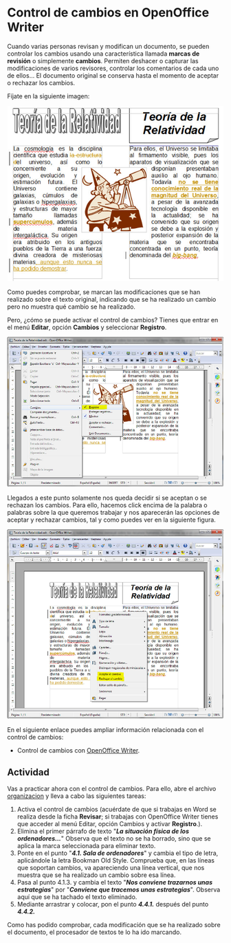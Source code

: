 # Control de cambios en OpenOffice Writer

Cuando varias personas revisan y modifican un documento, se pueden controlar los cambios usando una característica llamada **marcas de revisión** o simplemente **cambios**. Permiten deshacer o capturar las modificaciones de varios revisores, controlar los comentarios de cada uno de ellos... El documento original se conserva hasta el momento de aceptar o rechazar los cambios.

Fíjate en la siguiente imagen:


![3.13. Ejemplo de control de cambios en Write. Captura propia.](img/3Imagen_09.jpg)




Como puedes comprobar, se marcan las modificaciones que se han realizado sobre el texto original, indicando que se ha realizado un cambio pero no muestra qué cambio se ha realizado.

Pero, ¿cómo se puede activar el control de cambios? Tienes que entrar en el menú **Editar**, opción **Cambios** y seleccionar **Registro**.


![3.14. Activación de control de cambios en OpenOffice Writer. Captura propia.](img/3Imagen_11.jpg)




Llegados a este punto solamente nos queda decidir si se aceptan o se rechazan los cambios. Para ello, hacemos click encima de la palabra o palabras sobre la que queremos trabajar y nos aparecerán las opciones de aceptar y rechazar cambios, tal y como puedes ver en la siguiente figura.


![3.15. Aceptar o rechazar cambios en OpenOffice Writer. Captura propia.](img/3Imagen_13.jpg)




En el siguiente enlace puedes ampliar información relacionada con el control de cambios:

*   Control de cambios con [OpenOffice Writer](http://www.slideshare.net/elproferoman/colaboracin-control-decambiosynotasalmargen "Control de cambios con Writer").

## Actividad

Vas a practicar ahora con el control de cambios. Para ello, abre el archivo [organizacion](http://aularagon.catedu.es/materialesaularagon2013/word/Documentos/organizacion.odt "Autoevaluación Control de Cambios") y lleva a cabo las siguientes tareas:

1.  Activa el control de cambios (acuérdate de que si trabajas en Word se realiza desde la ficha **Revisar**; si trabajas con OpenOffice Writer tienes que acceder al menú Editar, opción Cambios y activar **Registro**.).
2.  Elimina el primer párrafo de texto "**_La situación física de los ordenadores..._**" Observa que el texto no se ha borrado, sino que se aplica la marca seleccionada para eliminar texto.
3.  Ponte en el punto "**_4.1. Sala de ordenadores_**" y cambia el tipo de letra, aplicándole la letra Bookman Old Style. Comprueba que, en las líneas que soportan cambios, va apareciendo una línea vertical, que nos muestra que se ha realizado un cambio sobre esa línea.
4.  Pasa al punto 4.1.3. y cambia el texto "**_Nos conviene trazarnos unas estrategias_**" por "**_Conviene que tracemos unas estrategias_**". Observa aquí que se ha tachado el texto eliminado.
5.  Mediante arrastrar y colocar, pon el punto **_4.4.1._** después del punto **_4.4.2._**

Como has podido comprobar, cada modificación que se ha realizado sobre el documento, el procesador de textos te lo ha ido marcando.

